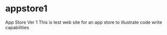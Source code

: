 appstore1
=========

App Store Ver 1
This is test web site for an app store to illustrate code write capabilities
